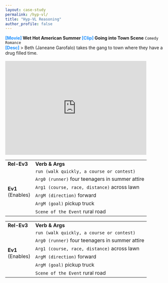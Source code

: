 ```yaml
---
layout: case-study
permalink: /hyp-vl/
title: "Hyp-VL Reasoning"
author_profile: false
---
```



<p>
    <strong><font color=DodgerBlue>[Movie]</font> Wet Hot American Summer <font color=DodgerBlue>[Clip]</font> Going into Town Scene</strong> <code>Comedy</code> <code>Romance</code> <br/>
    <strong><font color=DodgerBlue>[Desc]</font> </strong>> Beth (Janeane Garofalo) takes the gang to town where they have a drug filled time. <br/><br/>
    <iframe src="https://www.youtube.com/embed/OO9kSxcT9Rg?start=790&end=793&version=3" scrolling="yes" frameborder="yes" framespacing="0" allowfullscreen="true" width=450 height=300></iframe> <br/>
    <di>
        <table width="100">
            <tr>
                <td><strong>Rel-Ev3</strong></td>
                <td><strong>Verb & Args</td>
            </tr>
            <tr>
                <td rowspan="6"><strong>Ev1</strong> </br> (Enables)</td>
                <td><code>run (walk quickly, a course or contest)</code></td>
            </tr>
            <tr><td><code>Arg0 (runner)</code> four teenagers in summer attire</td></tr>
            <tr><td><code>Arg1 (course, race, distance)</code> across lawn</td></tr>
            <tr><td><code>ArgM (direction)</code> forward</td></tr>
            <tr><td><code>ArgM (goal)</code> pickup truck</td></tr>
            <tr><td><code>Scene of the Event</code> rural road</td></tr>
        </table>
        <table width="100">
            <tr>
                <td><strong>Rel-Ev3</strong></td>
                <td><strong>Verb & Args</td>
            </tr>
            <tr>
                <td rowspan="6"><strong>Ev1</strong> </br> (Enables)</td>
                <td><code>run (walk quickly, a course or contest)</code></td>
            </tr>
            <tr><td><code>Arg0 (runner)</code> four teenagers in summer attire</td></tr>
            <tr><td><code>Arg1 (course, race, distance)</code> across lawn</td></tr>
            <tr><td><code>ArgM (direction)</code> forward</td></tr>
            <tr><td><code>ArgM (goal)</code> pickup truck</td></tr>
            <tr><td><code>Scene of the Event</code> rural road</td></tr>
        </table>
    </di>
</p>
